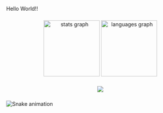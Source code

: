 <p align="left">Hello World!!</p>

###

<div align="center">
  <img src="https://github-readme-stats.vercel.app/api?username=DolfTheDev &hide_title=false&hide_rank=false&show_icons=true&include_all_commits=true&count_private=true&disable_animations=false&theme=dracula&locale=en&hide_border=false&order=1" height="150" alt="stats graph"  />
  <img src="https://github-readme-stats.vercel.app/api/top-langs?username=DolfTheDev &locale=en&hide_title=false&layout=compact&card_width=320&langs_count=5&theme=dracula&hide_border=false&order=2" height="150" alt="languages graph"  />
</div>

###

<div align="center">
  <img src="https://profile-counter.glitch.me/DolfTheDev /count.svg?"  />
</div>

###

<img src="https://raw.githubusercontent.com/DolfTheDev /DolfTheDev /output/snake.svg" alt="Snake animation" />

###
